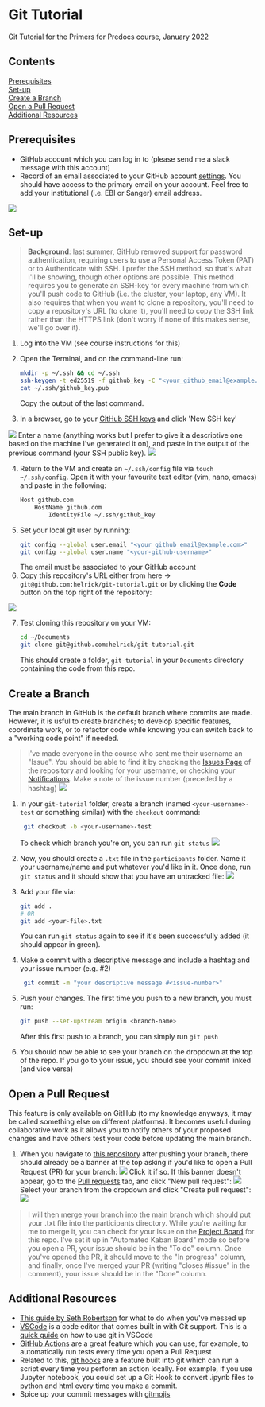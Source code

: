 # Git Tutorial

Git Tutorial for the Primers for Predocs course, January 2022

## Contents
[Prerequisites](#prerequisites)<br>
[Set-up](#set-up)<br>
[Create a Branch](#create-a-branch)<br>
[Open a Pull Request](#open-a-pull-request)<br>
[Additional Resources](#additional-resources)<br>

## Prerequisites
* GitHub account which you can log in to (please send me a slack message with this account)
* Record of an email associated to your GitHub account [settings](https://github.com/settings/emails). You should have access to the primary email on your account. Feel free to add your institutional (i.e. EBI or Sanger) email address.
<img src="./img/email_settings.png">

## Set-up
 > **Background**: last summer, GitHub removed support for password authentication, requiring users to use a Personal Access Token (PAT) or to Authenticate with SSH. I prefer the SSH method, so that's what I'll be showing, though other options are possible. This method requires you to generate an SSH-key for every machine from which you'll push code to GitHub (i.e. the cluster, your laptop, any VM). It also requires that when you want to clone a repository, you'll need to  copy a repository's URL (to clone it), you'll need to copy the SSH link rather than the HTTPS link (don't worry if none of this makes sense, we'll go over it).

1) Log into the VM (see course instructions for this)

2) Open the Terminal, and on the command-line run:
    ```bash
    mkdir -p ~/.ssh && cd ~/.ssh
    ssh-keygen -t ed25519 -f github_key -C "<your_github_email@example.com>" -N ''
    cat ~/.ssh/github_key.pub
    ```
    Copy the output of the last command.
3) In a browser, go to your [GitHub SSH keys](https://github.com/settings/keys) and click 'New SSH key'
<img src="./img/ssh_add.png">
Enter a name (anything works but I prefer to give it a descriptive one based on the machine I've generated it on), and paste in the output of the previous command (your SSH public key).
<img src="./img/ssh_paste.png">

4) Return to the VM and create an `~/.ssh/config` file via `touch ~/.ssh/config`. Open it with your favourite text editor (vim, nano, emacs) and paste in the following:
    ```bash
    Host github.com
        HostName github.com
            IdentityFile ~/.ssh/github_key
    ```
5) Set your local git user by running:
    ```bash
    git config --global user.email "<your_github_email@example.com>"
    git config --global user.name "<your-github-username>"
    ```
    The email must be associated to your GitHub account
6) Copy this repository's URL either from here -> `git@github.com:helrick/git-tutorial.git` or by clicking the **Code** button on the top right of the repository:
<img src="./img/url_copy.png">

7) Test cloning this repository on your VM:
    ```bash
    cd ~/Documents
    git clone git@github.com:helrick/git-tutorial.git
    ```
    This should create a folder, `git-tutorial` in your `Documents` directory containing the code from this repo.

## Create a Branch
The main branch in GitHub is the default branch where commits are made. However, it is usful to create branches; to develop specific features, coordinate work, or to refactor code while knowing you can switch back to a "working code point" if needed.

> I've made everyone in the course who sent me their username an "Issue". You should be able to find it by checking the [Issues Page](https://github.com/helrick/git-tutorial/issues/) of the repository and looking for your username, or checking your [Notifications](https://github.com/notifications). Make a note of the issue number (preceded by a hashtag) <img src="./img/issue_number.png">

1) In your `git-tutorial` folder, create a branch (named `<your-username>-test` or something similar) with the `checkout` command:
    ```bash
     git checkout -b <your-username>-test
     ```
     To check which branch you're on, you can run `git status`
     <img src="./img/git_status.png">
 
2) Now, you should create a `.txt` file in the `participants` folder. Name it your username/name and put whatever you'd like in it. Once done, run `git status` and it should show that you have an untracked file:
    <img src="./img/untracked_file.png">
 
3) Add your file via:
    ```bash
    git add .
    # OR
    git add <your-file>.txt
    ```
    You can run `git status` again to see if it's been successfully added (it should appear in green).

4) Make a commit with a descriptive message and include a hashtag and your issue number (e.g. #2)
    ```bash
     git commit -m "your descriptive message #<issue-number>"
     ```

5) Push your changes. The first time you push to a new branch, you must run:
    ```bash
    git push --set-upstream origin <branch-name>
    ```
    After this first push to a branch, you can simply run `git push`

6) You should now be able to see your branch on the dropdown at the top of the repo. If you go to your issue, you should see your commit linked (and vice versa)

## Open a Pull Request

This feature is only available on GitHub (to my knowledge anyways, it may be called something else on different platforms). It becomes useful during collaborative work as it allows you to notify others of your proposed changes and have others test your code before updating the main branch.
 
 1) When you navigate to [this repository](https://github.com/helrick/git-tutorial) after pushing your branch, there should already be a banner at the top asking if you'd like to open a Pull Request (PR) for your branch:
    <img src="./img/pr_banner.png">
    Click it if so. If this banner doesn't appear, go to the [Pull requests](https://github.com/helrick/git-tutorial/pulls) tab, and click "New pull request":
    <img src="./img/pull_request.png">
    Select your branch from the dropdown and click "Create pull request":
    <img src="./img/select_branch.png">
 
> I will then merge your branch into the main branch which should put your .txt file into the participants directory. While you're waiting for me to merge it, you can check for your Issue on the [Project Board](https://github.com/helrick/git-tutorial/projects/1) for this repo. I've set it up in "Automated Kaban Board" mode so before you open a PR, your issue should be in the "To do" column. Once you've opened the PR, it should move to the "In progress" column, and finally, once I've merged your PR (writing "closes #issue" in the comment), your issue should be in the "Done" column.

## Additional Resources

* [This guide by Seth Robertson](https://sethrobertson.github.io/GitFixUm/fixup.html) for what to do when you've messed up
* [VSCode](https://code.visualstudio.com/download) is a code editor that comes built in with Git support. This is a [quick guide](https://www.digitalocean.com/community/tutorials/how-to-use-git-integration-in-visual-studio-code) on how to use git in VSCode
* [GitHub Actions](https://docs.github.com/en/actions) are a great feature which you can use, for example, to automatically run tests every time you open a Pull Request
* Related to this, [git hooks](https://git-scm.com/book/en/v2/Customizing-Git-Git-Hooks) are a feature built into git which can run a script every time you perform an action locally. For example, if you use Jupyter notebook, you could set up a Git Hook to convert .ipynb files to python and html every time you make a commit.
* Spice up your commit messages with [gitmojis](https://gitmoji.dev)
